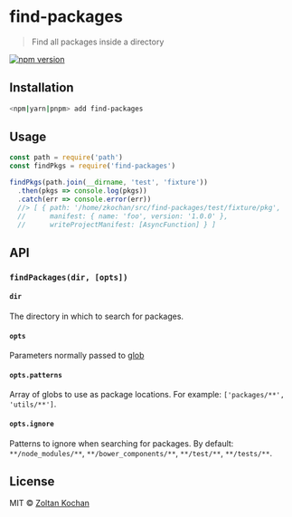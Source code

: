 # find-packages

> Find all packages inside a directory

<!--@shields('npm')-->
[![npm version](https://img.shields.io/npm/v/find-packages.svg)](https://www.npmjs.com/package/find-packages)
<!--/@-->

## Installation

```sh
<npm|yarn|pnpm> add find-packages
```

## Usage

```js
const path = require('path')
const findPkgs = require('find-packages')

findPkgs(path.join(__dirname, 'test', 'fixture'))
  .then(pkgs => console.log(pkgs))
  .catch(err => console.error(err))
  //> [ { path: '/home/zkochan/src/find-packages/test/fixture/pkg',
  //      manifest: { name: 'foo', version: '1.0.0' },
  //      writeProjectManifest: [AsyncFunction] } ]
```

## API

### `findPackages(dir, [opts])`

#### `dir`

The directory in which to search for packages.

#### `opts`

Parameters normally passed to [glob](https://www.npmjs.com/package/glob)

#### `opts.patterns`

Array of globs to use as package locations. For example: `['packages/**', 'utils/**']`.

#### `opts.ignore`

Patterns to ignore when searching for packages. By default: `**/node_modules/**`, `**/bower_components/**`, `**/test/**`, `**/tests/**`.

## License

MIT © [Zoltan Kochan](https://www.kochan.io)

